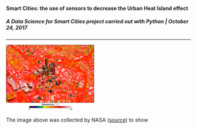 #### **Smart Cities: the use of sensors to decrease the Urban Heat Island effect**
##### A Data Science for Smart Cities project carried out with Python | October 24, 2017
---

<img src="/images/Atlanta_thermal.jpg" width="240" height="180"> 


The image above was collected by NASA ([source](https://commons.wikimedia.org/w/index.php?curid=6026139)) 
to show

